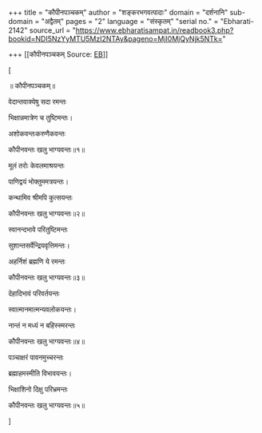 +++
title = "कौपीनपञ्चकम्"
author = "शङ्करभगवत्पादाः"
domain = "दर्शनानि"
sub-domain = "अद्वैतम्"
pages = "2"
language = "संस्कृतम्"
"serial no." = "Ebharati-2142"
source_url = "https://www.ebharatisampat.in/readbook3.php?bookid=NDI5NzYyMTU5MzI2NTAy&pageno=MjI0MjQyNjk5NTk="

+++
[[कौपीनपञ्चकम्	Source: [EB](https://www.ebharatisampat.in/readbook3.php?bookid=NDI5NzYyMTU5MzI2NTAy&pageno=MjI0MjQyNjk5NTk=)]]

\[

॥ कौपीनपञ्चकम्॥

वेदान्तवाक्येषु सदा रमन्तः

भिक्षान्नमात्रेण च तुष्टिमन्तः।

अशोकवन्तःकरुणैकवन्तः

कौपीनवन्तः खलु भाग्यवन्तः॥१॥

मूलं तरोः केवलमाश्रयन्तः

पाणिद्वयं भोक्तुममत्रयन्तः।

कन्थामिव श्रीमपि कुत्सयन्तः

कौपीनवन्तः खलु भाग्यवन्तः॥२॥

स्वानन्दभावे परितुष्टिमन्तः

सुशान्तसर्वेन्द्रियवृत्तिमन्तः।

अहर्निशं ब्रह्मणि ये रमन्तः

कौपीनवन्तः खलु भाग्यवन्तः॥३॥

देहादिभावं परिवर्तयन्तः

स्वात्मानमात्मन्यवलोकयन्तः।

नान्तं न मध्यं न बहिस्स्मरन्तः

कौपीनवन्तः खलु भाग्यवन्तः॥४॥

पञ्चाक्षरं पावनमुच्चरन्तः

ब्रह्माहमस्मीति विभावयन्तः।

भिक्षाशिनो दिक्षु परिभ्रमन्तः

कौपीनवन्तः खलु भाग्यवन्तः॥५॥

\]
